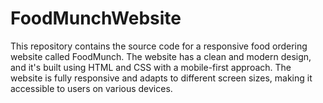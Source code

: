 # FoodMunchWebsite
This repository contains the source code for a responsive food ordering website called FoodMunch. The website has a clean and modern design, and it's built using HTML and CSS with a mobile-first approach. The website is fully responsive and adapts to different screen sizes, making it accessible to users on various devices.
